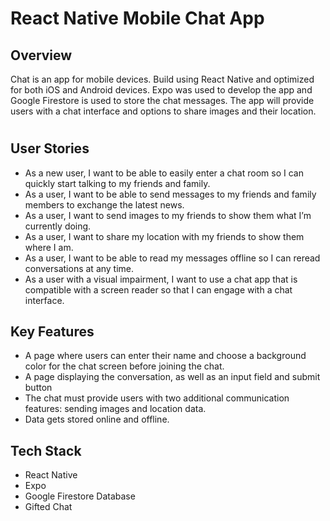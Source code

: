# React Native Mobile Chat App

## Overview
Chat is an app for mobile devices. Build using React Native and optimized for both iOS and Android devices. Expo was used to develop the app and Google Firestore is used to store the chat messages. The app will provide users with a chat interface and options to share images and their location.

#
## User Stories
<ul>
<li>As a new user, I want to be able to easily enter a chat room so I can quickly start talking to my
friends and family.</li>
<li>As a user, I want to be able to send messages to my friends and family members to exchange
the latest news.</li>
<li>As a user, I want to send images to my friends to show them what I’m currently doing.</li>
<li> As a user, I want to share my location with my friends to show them where I am.</li>
<li>As a user, I want to be able to read my messages offline so I can reread conversations at any
time.</li>
<li>As a user with a visual impairment, I want to use a chat app that is compatible with a screen
reader so that I can engage with a chat interface.</li>
</ul>

## Key Features
<ul>
<li>A page where users can enter their name and choose a background color for the chat screen
before joining the chat.</li>
<li>A page displaying the conversation, as well as an input field and submit button</li>
<li>The chat must provide users with two additional communication features: sending images
and location data.</li>
<li>Data gets stored online and offline.</li>
</ul>


## Tech Stack
<ul>
<li>React Native</li>
<li>Expo</li>
<li>Google Firestore Database</li>
<li>Gifted Chat</li>
<ul>


